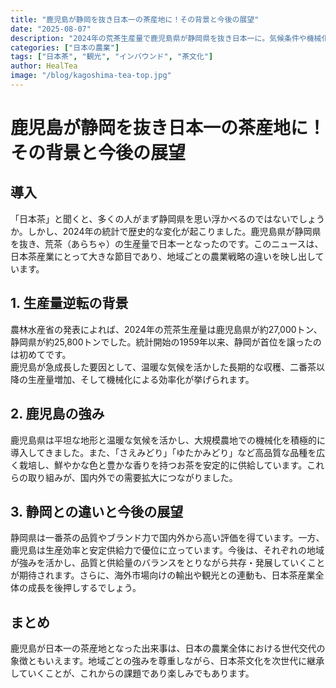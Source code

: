 ```yaml
---
title: "鹿児島が静岡を抜き日本一の茶産地に！その背景と今後の展望"
date: "2025-08-07"
description: "2024年の荒茶生産量で鹿児島県が静岡県を抜き日本一に。気候条件や機械化など背景を詳しく解説し、今後の日本茶産業の展望を考察します。"
categories: ["日本の農業"]
tags: ["日本茶", "観光", "インバウンド", "茶文化"]
author: HealTea
image: "/blog/kagoshima-tea-top.jpg"
---
```


# 鹿児島が静岡を抜き日本一の茶産地に！その背景と今後の展望

## 導入
「日本茶」と聞くと、多くの人がまず静岡県を思い浮かべるのではないでしょうか。しかし、2024年の統計で歴史的な変化が起こりました。鹿児島県が静岡県を抜き、荒茶（あらちゃ）の生産量で日本一となったのです。このニュースは、日本茶産業にとって大きな節目であり、地域ごとの農業戦略の違いを映し出しています。

## 1. 生産量逆転の背景
農林水産省の発表によれば、2024年の荒茶生産量は鹿児島県が約27,000トン、静岡県が約25,800トンでした。統計開始の1959年以来、静岡が首位を譲ったのは初めてです。  
鹿児島が急成長した要因として、温暖な気候を活かした長期的な収穫、二番茶以降の生産量増加、そして機械化による効率化が挙げられます。

## 2. 鹿児島の強み
鹿児島県は平坦な地形と温暖な気候を活かし、大規模農地での機械化を積極的に導入してきました。また、「さえみどり」「ゆたかみどり」など高品質な品種を広く栽培し、鮮やかな色と豊かな香りを持つお茶を安定的に供給しています。これらの取り組みが、国内外での需要拡大につながりました。

## 3. 静岡との違いと今後の展望
静岡県は一番茶の品質やブランド力で国内外から高い評価を得ています。一方、鹿児島は生産効率と安定供給力で優位に立っています。今後は、それぞれの地域が強みを活かし、品質と供給量のバランスをとりながら共存・発展していくことが期待されます。さらに、海外市場向けの輸出や観光との連動も、日本茶産業全体の成長を後押しするでしょう。

## まとめ
鹿児島が日本一の茶産地となった出来事は、日本の農業全体における世代交代の象徴ともいえます。地域ごとの強みを尊重しながら、日本茶文化を次世代に継承していくことが、これからの課題であり楽しみでもあります。
